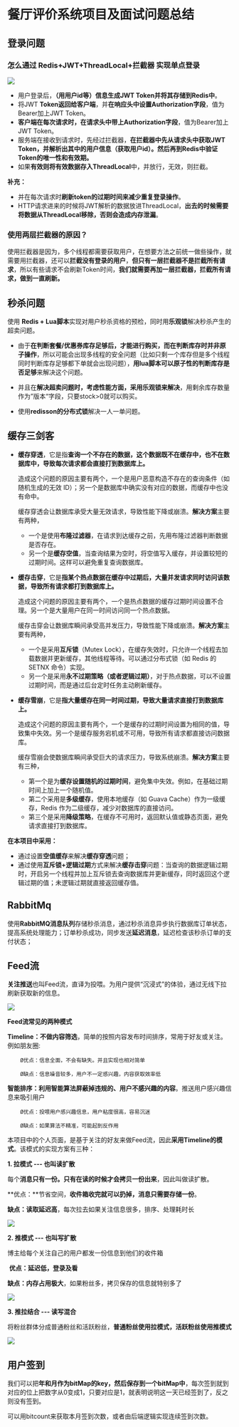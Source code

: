 # 餐厅评价系统项目及面试问题总结

## 登录问题

### 怎么通过  Redis+JWT+ThreadLocal+拦截器  实现单点登录

![](D:\实习\hmdp\images\login.png)

- 用户登录后，**（用用户id等）信息生成JWT Token并将其存储到Redis中**。
- 将JWT **Token返回给客户端**，并**在响应头中设置Authorization字段**，值为Bearer加上JWT Token。
- **客户端在每次请求时，在请求头中带上Authorization字段**，值为Bearer加上JWT Token。
- 服务端在接收到请求时，先经过拦截器，**在拦截器中先从请求头中获取JWT Token，并解析出其中的用户信息（获取用户id）。然后再到Redis中验证Token的唯一性和有效期。**
- 如果**有效则将有效数据存入ThreadLocal**中，并放行，无效，则拦截。

**补充：**

- 并在每次请求时**刷新token的过期时间来减少重复登录操作**。
- HTTP请求进来的时候将JWT解析的数据放进ThreadLocal，**出去的时候需要将数据从ThreadLocal移除，否则会造成内存泄漏**。

### **使用两层拦截器的原因？**

使用拦截器是因为，多个线程都需要获取用户，在想要方法之前统一做些操作，就需要用拦截器，还可以**拦截没有登录的用户**，**但只有一层拦截器不是拦截所有请求**，所以有些请求不会刷新Token时间，**我们就需要再加一层拦截器，拦截所有请求，做到一直刷新。**



## 秒杀问题

使用 **Redis + Lua脚本**实现对用户秒杀资格的预检，同时用**乐观锁**解决秒杀产生的超卖问题。

- 由于**在判断套餐/优惠券库存足够后，才能进行购买，而在判断库存时并非原子操作**，所以可能会出现多线程的安全问题（比如只剩一个库存但是多个线程同时判断库存足够都下单就会出现问题），**用lua脚本可以原子性的判断库存是否足够**来解决这个问题。
- 并且在**解决超卖问题时，考虑性能方面，采用乐观锁来解决**，用剩余库存数量作为”版本“字段，只要stock>0就可以购买。

- 使用**redisson的分布式锁**解决一人一单问题。

## 缓存三剑客

- **缓存穿透**，它是指**查询一个不存在的数据，这个数据既不在缓存中，也不在数据库中，导致每次请求都会直接打到数据库上。**

  造成这个问题的原因主要有两个，一个是用户恶意构造不存在的查询条件（如随机生成的无效 ID）；另一个是数据库中确实没有对应的数据，而缓存中也没有命中。

  缓存穿透会让数据库承受大量无效请求，导致性能下降或崩溃。**解决方案**主要有两种，

  - 一个是使用**布隆过滤器**，在请求到达缓存之前，先用布隆过滤器判断数据是否存在。
  - 另一个是**缓存空值**，当查询结果为空时，将空值写入缓存，并设置较短的过期时间。这样可以避免重复查询数据库。

- **缓存击穿**，它是**指某个热点数据在缓存中过期后，大量并发请求同时访问该数据，导致所有请求都打到数据库上。**

  造成这个问题的原因主要有两个，一个是热点数据的缓存过期时间设置不合理。另一个是大量用户在同一时间访问同一个热点数据。

  缓存击穿会让数据库瞬间承受高并发压力，导致性能下降或崩溃。**解决方案**主要有两种，

  - 一个是采用**互斥锁**（Mutex Lock），在缓存失效时，只允许一个线程去加载数据并更新缓存，其他线程等待。可以通过分布式锁（如 Redis 的 SETNX 命令）实现。
  - 另一个是采用**永不过期策略（或者逻辑过期）**，对于热点数据，可以不设置过期时间，而是通过后台定时任务主动刷新缓存。

- **缓存雪崩**，它是**指大量缓存在同一时间过期，导致大量请求直接打到数据库上。**

  造成这个问题的原因主要有两个，一个是缓存的过期时间设置为相同的值，导致集中失效。另一个是缓存服务宕机或不可用，导致所有请求都直接访问数据库。

  缓存雪崩会使数据库瞬间承受巨大的请求压力，导致系统崩溃。**解决方案**主要有三种，

  - 第一个是为**缓存设置随机的过期时间**，避免集中失效。例如，在基础过期时间上加上一个随机值。
  - 第二个采用是**多级缓存**，使用本地缓存（如 Guava Cache）作为一级缓存，Redis 作为二级缓存，减少对数据库的直接访问。
  - 第三个是采用**降级策略**，在缓存不可用时，返回默认值或静态页面，避免请求直接打到数据库。

**在本项目中采用：**

- 通过设置**空值缓存**来解决**缓存穿透**问题；
- 通过使用**互斥锁+逻辑过期**方式来解决**缓存击穿**问题：当查询的数据逻辑过期时，开启另一个线程并加上互斥锁去查询数据库并更新缓存，同时返回这个逻辑过期的值；未逻辑过期就直接返回缓存值。

## RabbitMq

使用**RabbitMQ消息队列**存储秒杀消息，通过秒杀消息异步执行数据库订单状态，提高系统处理能力；订单秒杀成功，同步发送**延迟消息**，延迟检查该秒杀订单的支付状态；

## Feed流

**关注推送**也叫Feed流，直译为投喂。为用户提供“沉浸式”的体验，通过无线下拉刷新获取新的信息。

![](D:\实习\hmdp\images\Feed-introduction.png)

**Feed流常见的两种模式**

**Timeline：不做内容筛选**，简单的按照内容发布时间排序，常用于好友或关注。例如朋友圈:  

        Ø优点：信息全面，不会有缺失。并且实现也相对简单
    
        Ø缺点：信息噪音较多，用户不一定感兴趣，内容获取效率低

**智能排序：利用智能算法屏蔽掉违规的、用户不感兴趣的内容**。推送用户感兴趣信息来吸引用户

        Ø优点：投喂用户感兴趣信息，用户粘度很高，容易沉迷
    
        Ø缺点：如果算法不精准，可能起到反作用


 本项目中的个人页面，是基于关注的好友来做Feed流，因此**采用Timeline的模式**。该模式的实现方案有三种：

**1. 拉模式 --- 也叫读扩散**

每个**消息只有一份。只有在读的时候才会拷贝一份出来**，因此叫做读扩散。

​    **优点：**节省空间，**收件箱收完就可以扔掉，消息只需要存储一份**。

​    **缺点：读取延迟高**，每次拉去如果关注信息很多，排序、处理耗时长

![](D:\实习\hmdp\images\Timelin-pull.png)

**2. 推模式 --- 也叫写扩散**

博主给每个关注自己的用户都发一份信息到他们的收件箱

​    **优点：延迟低，登录及看**

​    **缺点：内存占用极大**，如果粉丝多，拷贝保存的信息就特别多了

![](D:\实习\hmdp\images\Timeline-push.png)

**3. 推拉结合 --- 读写混合**

将粉丝群体分成普通粉丝和活跃粉丝，**普通粉丝使用拉模式，活跃粉丝使用推模式**

![](D:\实习\hmdp\images\Timeline-push-and-pull.png)

## 用户签到

我们可以把**年和月作为bitMap的key，然后保存到一个bitMap中**，每次签到就到对应的位上把数字从0变成1，只要对应是1，就表明说明这一天已经签到了，反之则没有签到。

可以用bitcount来获取本月签到次数，或者由后端逻辑实现连续签到次数。